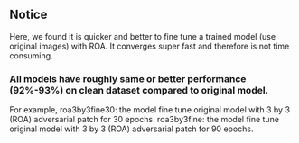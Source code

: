 ## Notice 

Here, we found it is quicker and better to fine tune a trained model (use original images) with ROA. It converges super fast and therefore is not time consuming.

### All models have roughly same or better performance (92%-93%) on clean dataset compared to original model.

For example, roa3by3fine30: the model fine tune original model with 3 by 3 (ROA) adversarial patch for 30 epochs.
roa3by3fine: the model fine tune original model with 3 by 3 (ROA) adversarial patch for 90 epochs.
